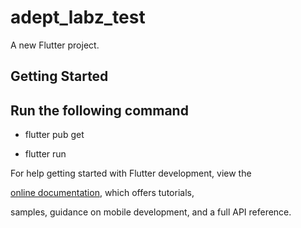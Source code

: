 
# adept_labz_test

  

A new Flutter project.

  

## Getting Started


## Run the following command
  

- flutter pub get

- flutter run

  

For help getting started with Flutter development, view the

[online documentation](https://docs.flutter.dev/), which offers tutorials,

samples, guidance on mobile development, and a full API reference.